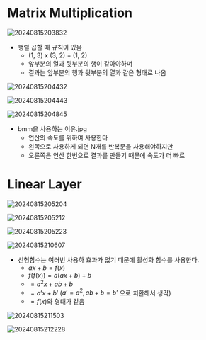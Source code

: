 # Matrix Multiplication

![20240815203832](https://github.com/user-attachments/assets/1f3df03d-d5e6-4e4d-8022-a79f5c5af8f8)

- 행렬 곱할 때 규칙이 있음
    - (1, 3) x (3, 2) = (1, 2)
    - 앞부분의 열과 뒷부분의 행이 같아야하며
    - 결과는 앞부분의 행과 뒷부분의 열과 같은 형태로 나옴

![20240815204432](https://github.com/user-attachments/assets/c4bb86f3-ec40-4b3e-8d1d-6053d80efb6e)

![20240815204443](https://github.com/user-attachments/assets/1db3dd74-0303-4d13-866d-2694956190ea)

![20240815204845](https://github.com/user-attachments/assets/b8dd750e-9f33-473f-8bf7-dc1e7bc41e42)

- bmm을 사용하는 이유.jpg
    - 연산의 속도를 위하여 사용한다
    - 왼쪽으로 사용하게 되면 N개를 반복문을 사용해야하지만
    - 오른쪽은 연산 한번으로 결과를 만들기 때문에 속도가 더 빠르

# Linear Layer

![20240815205204](https://github.com/user-attachments/assets/35e3af6d-361a-4abb-8057-0751be7bc018)

![20240815205212](https://github.com/user-attachments/assets/13887314-f7f5-4c08-9967-146190ada46f)

![20240815205223](https://github.com/user-attachments/assets/023d6bcd-bc49-4ab3-a907-c25add843bbb)

![20240815210607](https://github.com/user-attachments/assets/511adde5-a8df-405c-a86c-4e203ef658c0)

- 선형함수는 여러번 사용하 효과가 없기 때문에 활성화 함수를 사용한다.
    - $ax + b = f(x)$
    - $f(f(x)) = a(ax + b) +b$
    - $= a^2x + ab+ b$
    - $= a’x + b’$ ($a’ = a^2, ab+b = b’$ 으로 치환해서 생각)
    - $= f(x)$와 형태가 같음

![20240815211503](https://github.com/user-attachments/assets/641c4001-ccd9-481a-8ba7-f90c56a3e749)

![20240815212228](https://github.com/user-attachments/assets/5d7d4494-b75e-4f6c-8499-148d9a4fdd7f)